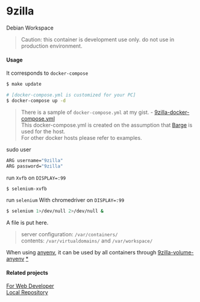 # 9zilla

Debian Workspace

> Caution: this container is development use only. do not use in production environment.

#### Usage

It corresponds to `docker-compose`

``` sh
$ make update

# [docker-compose.yml is customized for your PC]
$ docker-compose up -d
```

> There is a sample of `docker-compose.yml` at my gist. - [9zilla-docker-compose.yml](https://gist.github.com/nobiki/24ecf417fe4292edf01698b5f3642edd)  
> This docker-compose.yml is created on the assumption that [Barge](https://github.com/bargees/barge-os) is used for the host.  
> For other docker hosts please refer to examples.  

sudo user

``` sh
ARG username="9zilla"
ARG password="9zilla"
```

run `Xvfb` on `DISPLAY=:99`

``` sh
$ selenium-xvfb
```

run `selenium` With chromedriver on `DISPLAY=:99`

``` sh
$ selenium 1>/dev/null 2>/dev/null &
```

A file is put here.

> server configuration: `/var/containers/`  
> contents: `/var/virtualdomains/` and `/var/workspace/`  

When using [anyenv](https://github.com/riywo/anyenv), it can be used by all containers through [9zilla-volume-anyenv](https://github.com/nobiki/9zilla-volume-anyenv) [*](https://7me.oji.0j0.jp/2016/docker-anyenv-volume.html)


#### Related projects

[For Web Developer](https://github.com/nobiki?utf8=%E2%9C%93&tab=repositories&q=9zilla-nginx&type=&language=)  
[Local Repository](https://github.com/nobiki?utf8=%E2%9C%93&tab=repositories&q=9zilla-repos&type=&language=)  

